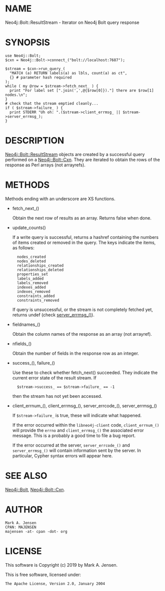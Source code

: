 # NAME

Neo4j::Bolt::ResultStream - Iterator on Neo4j Bolt query response

# SYNOPSIS

    use Neo4j::Bolt;
    $cxn = Neo4j::Bolt->connect_("bolt://localhost:7687");

    $stream = $cxn->run_query_(
      "MATCH (a) RETURN labels(a) as lbls, count(a) as ct",
      {} # parameter hash required
    );
    while ( my @row = $stream->fetch_next_ ) {
      print "For label set [".join(',',@{$row[0]})."] there are $row[1] nodes.\n";
    }
    # check that the stream emptied cleanly...
    if ( $stream->failure_ ) {
      print STDERR "Uh oh: ".($stream->client_errmsg_ || $stream->server_errmsg_);
    }

# DESCRIPTION

[Neo4j::Bolt::ResultStream](/lib/Neo4j/Bolt/ResultStream.md) objects are created by a successful query 
performed on a [Neo4j::Bolt::Cxn](/lib/Neo4j/Bolt/Cxn.md). They are iterated to obtain the rows
of the response as Perl arrays (not arrayrefs).

# METHODS

Methods ending with an underscore are XS functions.

- fetch\_next\_()

    Obtain the next row of results as an array. Returns false when done.

- update\_counts()

    If a write query is successful, returns a hashref containing the
    numbers of items created or removed in the query. The keys indicate
    the items, as follows:

        nodes_created
        nodes_deleted
        relationships_created
        relationships_deleted
        properties_set
        labels_added
        labels_removed
        indexes_added
        indexes_removed
        constraints_added
        constraints_removed

    If query is unsuccessful, or the stream is not completely fetched yet,
    returns undef (check [server\_errmsg\_()](https://metacpan.org/pod/server_errmsg_\(\))).

- fieldnames\_()

    Obtain the column names of the response as an array (not arrayref).

- nfields\_()

    Obtain the number of fields in the response row as an integer.

- success\_(), failure\_()

    Use these to check whether fetch\_next() succeeded. They indicate the 
    current error state of the result stream. If 

        $stream->success_ == $stream->failure_ == -1

    then the stream has not yet been accessed.

- client\_errnum\_(), client\_errmsg\_(), server\_errcode\_(),
server\_errmsg\_()

    If `$stream->failure_` is true, these will indicate what happened.

    If the error occurred within the `libneo4j-client` code,
    `client_errnum_()` will provide the `errno` and `client_errmsg_()`
    the associated error message. This is a probably a good time to file a
    bug report.

    If the error occurred at the server, `server_errcode_()` and
    `server_errmsg_()` will contain information sent by the server. In
    particular, Cypher syntax errors will appear here.

# SEE ALSO

[Neo4j::Bolt](/lib/Neo4j/Bolt.md), [Neo4j::Bolt::Cxn](/lib/Neo4j/Bolt/Cxn.md).

# AUTHOR

    Mark A. Jensen
    CPAN: MAJENSEN
    majensen -at- cpan -dot- org

# LICENSE

This software is Copyright (c) 2019 by Mark A. Jensen.

This is free software, licensed under:

    The Apache License, Version 2.0, January 2004

